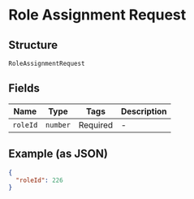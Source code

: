 
# Role Assignment Request

## Structure

`RoleAssignmentRequest`

## Fields

| Name | Type | Tags | Description |
|  --- | --- | --- | --- |
| `roleId` | `number` | Required | - |

## Example (as JSON)

```json
{
  "roleId": 226
}
```

